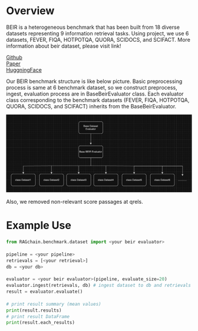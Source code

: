 # Overview

BEIR is a heterogeneous benchmark that has been built from 18 diverse datasets representing 9 information retrieval tasks.
Using project, we use 6 datasets, FEVER, FIQA, HOTPOTQA, QUORA, SCIDOCS, and SCIFACT.
More information about beir dataset, please visit link!

[Github](https://github.com/beir-cellar/beir?tab=readme-ov-file)<br>
[Paper](https://openreview.net/forum?id=wCu6T5xFjeJ)<br>
[HuggningFace](https://huggingface.co/BeIR)

Our BEIR benchmark structure is like below picture.
Basic preprocessing process is same at 6 benchmark dataset,
so we construct preprocess, ingest, evaluation process are in BaseBeirEvaluator class.
Each evaluator class corresponding to the benchmark datasets
(FEVER, FIQA, HOTPOTQA, QUORA, SCIDOCS, and SCIFACT) inherits from the BaseBeirEvaluator.

![beir-structure.png](../../../.gitbook/assets/beir-structure.png)

Also, we removed non-relevant score passages at qrels.<br>

# Example Use

```Python
from RAGchain.benchmark.dataset import <your beir evaluator>

pipeline = <your pipeline>
retrievals = [<your retrieval>]
db = <your db>

evaluator = <your beir evaluator>(pipeline, evaluate_size=20)
evaluator.ingest(retrievals, db) # ingest dataset to db and retrievals
result = evaluator.evaluate()

# print result summary (mean values)
print(result.results)
# print result DataFrame
print(result.each_results)
```